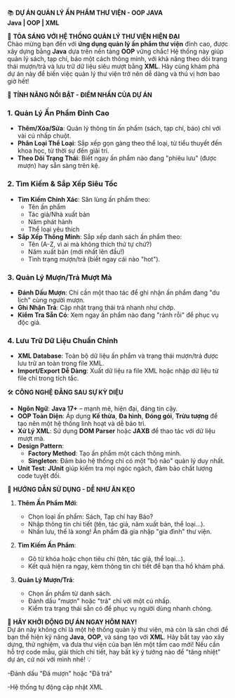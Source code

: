 📚 **DỰ ÁN QUẢN LÝ ẤN PHẨM THƯ VIỆN - OOP JAVA**  
**Java | OOP | XML**  

📖 **TỎA SÁNG VỚI HỆ THỐNG QUẢN LÝ THƯ VIỆN HIỆN ĐẠI**  
Chào mừng bạn đến với **ứng dụng quản lý ấn phẩm thư viện** đỉnh cao, được xây dựng bằng **Java** dựa trên nền tảng **OOP** vững chắc! Hệ thống này giúp quản lý sách, tạp chí, báo một cách thông minh, với khả năng theo dõi trạng thái mượn/trả và lưu trữ dữ liệu siêu mượt bằng **XML**. Hãy cùng khám phá dự án này để biến việc quản lý thư viện trở nên dễ dàng và thú vị hơn bao giờ hết!  

🌟 **TÍNH NĂNG NỔI BẬT - ĐIỂM NHẤN CỦA DỰ ÁN**  
### 1. **Quản Lý Ấn Phẩm Đỉnh Cao**  
- **Thêm/Xóa/Sửa**: Quản lý thông tin ấn phẩm (sách, tạp chí, báo) chỉ với vài cú nhấp chuột.  
- **Phân Loại Thể Loại**: Sắp xếp gọn gàng theo thể loại, từ tiểu thuyết đến khoa học, từ thời sự đến giải trí.  
- **Theo Dõi Trạng Thái**: Biết ngay ấn phẩm nào đang "phiêu lưu" (được mượn) hay sẵn sàng trên kệ.  

### 2. **Tìm Kiếm & Sắp Xếp Siêu Tốc**  
- **Tìm Kiếm Chính Xác**: Săn lùng ấn phẩm theo:  
  - Tên ấn phẩm  
  - Tác giả/Nhà xuất bản  
  - Năm phát hành  
  - Thể loại yêu thích  
- **Sắp Xếp Thông Minh**: Sắp xếp danh sách ấn phẩm theo:  
  - Tên (A-Z, vì ai mà không thích thứ tự chứ?)  
  - Năm xuất bản (mới nhất lên đầu!)  
  - Tình trạng mượn/trả (biết ngay cái nào "hot").  

### 3. **Quản Lý Mượn/Trả Mượt Mà**  
- **Đánh Dấu Mượn**: Chỉ cần một thao tác để ghi nhận ấn phẩm đang "du lịch" cùng người mượn.  
- **Ghi Nhận Trả**: Cập nhật trạng thái trả nhanh như chớp.  
- **Kiểm Tra Sẵn Có**: Xem ngay ấn phẩm nào đang "rảnh rỗi" để phục vụ độc giả.  

### 4. **Lưu Trữ Dữ Liệu Chuẩn Chỉnh**  
- **XML Database**: Toàn bộ dữ liệu ấn phẩm và trạng thái mượn/trả được lưu trữ an toàn trong file XML.  
- **Import/Export Dễ Dàng**: Xuất dữ liệu ra file XML hoặc nhập dữ liệu từ file chỉ trong tích tắc.  

🛠 **CÔNG NGHỆ ĐẰNG SAU SỰ KỲ DIỆU**  
- **Ngôn Ngữ**: **Java 17+** – mạnh mẽ, hiện đại, đáng tin cậy.  
- **OOP Toàn Diện**: Áp dụng **Kế thừa**, **Đa hình**, **Đóng gói**, **Trừu tượng** để tạo nên một hệ thống linh hoạt và dễ bảo trì.  
- **Xử Lý XML**: Sử dụng **DOM Parser** hoặc **JAXB** để thao tác với dữ liệu mượt mà.  
- **Design Pattern**:  
  - **Factory Method**: Tạo ấn phẩm một cách thông minh.  
  - **Singleton**: Đảm bảo hệ thống chỉ có một "bộ não" quản lý duy nhất.  
- **Unit Test**: **JUnit** giúp kiểm tra mọi ngóc ngách, đảm bảo chất lượng code tuyệt đối.  

📝 **HƯỚNG DẪN SỬ DỤNG - DỄ NHƯ ĂN KẸO**  
1. **Thêm Ấn Phẩm Mới**:  
   - Chọn loại ấn phẩm: Sách, Tạp chí hay Báo?  
   - Nhập thông tin chi tiết (tên, tác giả, năm xuất bản, thể loại...).  
   - Nhấn lưu, thế là xong! Ấn phẩm đã gia nhập "gia đình" thư viện.  

2. **Tìm Kiếm Ấn Phẩm**:  
   - Gõ từ khóa hoặc chọn tiêu chí (tên, tác giả, thể loại...).  
   - Kết quả hiện ra ngay, kèm thông tin chi tiết để bạn tha hồ khám phá.  

3. **Quản Lý Mượn/Trả**:  
   - Chọn ấn phẩm từ danh sách.  
   - Đánh dấu "mượn" hoặc "trả" chỉ với một cú nhấp.  
   - Kiểm tra trạng thái sẵn có để phục vụ người dùng nhanh chóng.  

🚀 **HÃY KHỞI ĐỘNG DỰ ÁN NGAY HÔM NAY!**  
Dự án này không chỉ là một hệ thống quản lý thư viện, mà còn là sân chơi để bạn thể hiện kỹ năng **Java**, **OOP**, và sáng tạo với **XML**. Hãy bắt tay vào xây dựng, thử nghiệm, và đưa thư viện của bạn lên một tầm cao mới! Nếu cần hỗ trợ code mẫu, giải thích chi tiết, hay bất kỳ ý tưởng nào để "tăng nhiệt" dự án, cứ nói với mình nhé! 💡

-Đánh dấu "Đã mượn" hoặc "Đã trả"

-Hệ thống tự động cập nhật XML


